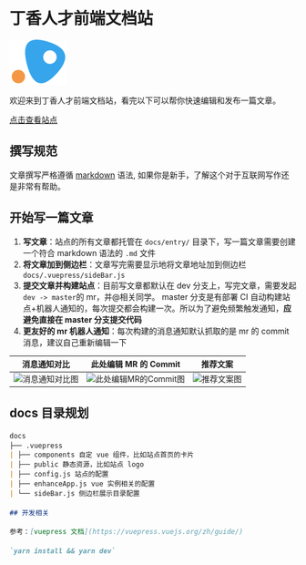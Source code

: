 # 丁香人才前端文档站

![](./docs/.vuepress/public/logo.png)

欢迎来到丁香人才前端文档站，看完以下可以帮你快速编辑和发布一篇文章。

[点击查看站点](http://f2e.gitlab.dxy/toh/jobmd_doc/)

## 撰写规范

文章撰写严格遵循 [markdown](https://www.jianshu.com/p/191d1e21f7ed) 语法, 如果你是新手，了解这个对于互联网写作还是非常有帮助。

## 开始写一篇文章

1.  **写文章**：站点的所有文章都托管在 `docs/entry/` 目录下，写一篇文章需要创建一个符合 markdown 语法的 `.md` 文件
2.  **将文章加到侧边栏**：文章写完需要显示地将文章地址加到侧边栏 `docs/.vuepress/sideBar.js`
3.  **提交文章并构建站点**：目前写文章都默认在 dev 分支上，写完文章，需要发起`dev -> master`的 mr，并@相关同学。 master 分支是有部署 CI 自动构建站点+机器人通知的，每次提交都会构建一次。所以为了避免频繁触发通知，**应避免直接在 master 分支提交代码**
4.  **更友好的 mr 机器人通知**：每次构建的消息通知默认抓取的是 mr 的 commit 消息，建议自己重新编辑一下

| 消息通知对比                                     | 此处编辑 MR 的 Commit                           | 推荐文案                                       |
| ------------------------------------------------ | ----------------------------------------------- | ---------------------------------------------- |
| ![消息通知对比图](./guide/img/noticeExample.png) | ![此处编辑MR的Commit图](./guide/img/editMr.png) | ![推荐文案图](./guide/img/MrMsgSuggestion.png) |

## docs 目录规划

```markdown
docs
├── .vuepress
| ├── components 自定 vue 组件，比如站点首页的卡片
| ├── public 静态资源，比如站点 logo
| ├── config.js 站点的配置
| ├── enhanceApp.js vue 实例相关的配置
| └── sideBar.js 侧边栏展示目录配置

## 开发相关

参考：[vuepress 文档](https://vuepress.vuejs.org/zh/guide/)

`yarn install && yarn dev`
